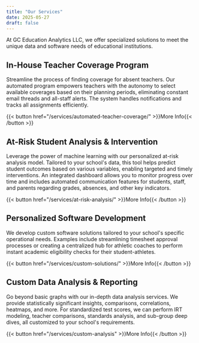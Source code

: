 ```yaml
---
title: "Our Services"
date: 2025-05-27
draft: false
---
```



<!-- Calendly badge widget begin -->
<link href="https://assets.calendly.com/assets/external/widget.css" rel="stylesheet">
<script src="https://assets.calendly.com/assets/external/widget.js" type="text/javascript" async></script>
<script type="text/javascript">window.onload = function() { Calendly.initBadgeWidget({ url: 'https://calendly.com/gcastillo-gceducationanalytics', text: 'Schedule a meeting', color: '#0069ff', textColor: '#ffffff', branding: true }); }</script>
<!-- Calendly badge widget end -->


At GC Education Analytics LLC, we offer specialized solutions to meet the unique data and software needs of educational institutions.

## In-House Teacher Coverage Program
Streamline the process of finding coverage for absent teachers. Our automated program empowers teachers with the autonomy to select available coverages based on their planning periods, eliminating constant email threads and all-staff alerts. The system handles notifications and tracks all assignments efficiently.

{{< button href="/services/automated-teacher-coverage/" >}}More Info{{< /button >}}

## At-Risk Student Analysis & Intervention
Leverage the power of machine learning with our personalized at-risk analysis model. Tailored to your school's data, this tool helps predict student outcomes based on various variables, enabling targeted and timely interventions. An integrated dashboard allows you to monitor progress over time and includes automated communication features for students, staff, and parents regarding grades, absences, and other key indicators.

{{< button href="/services/at-risk-analysis/" >}}More Info{{< /button >}}

## Personalized Software Development
We develop custom software solutions tailored to your school's specific operational needs. Examples include streamlining timesheet approval processes or creating a centralized hub for athletic coaches to perform instant academic eligibility checks for their student-athletes.

{{< button href="/services/custom-solutions/" >}}More Info{{< /button >}}

## Custom Data Analysis & Reporting
Go beyond basic graphs with our in-depth data analysis services. We provide statistically significant insights, comparisons, correlations, heatmaps, and more. For standardized test scores, we can perform IRT modeling, teacher comparisons, standards analysis, and sub-group deep dives, all customized to your school's requirements.

{{< button href="/services/custom-analysis" >}}More Info{{< /button >}}